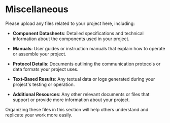 # Miscellaneous

Please upload any files related to your project here, including:

- **Component Datasheets**: Detailed specifications and technical information about the components used in your project.

- **Manuals**: User guides or instruction manuals that explain how to operate or assemble your project.

- **Protocol Details**: Documents outlining the communication protocols or data formats your project uses.

- **Text-Based Results**: Any textual data or logs generated during your project's testing or operation.

- **Additional Resources**: Any other relevant documents or files that support or provide more information about your project.

Organizing these files in this section will help others understand and replicate your work more easily.
